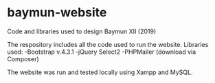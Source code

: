 # baymun-website
Code and libraries used to design Baymun XII (2019)

The respository includes all the code used to run the website. 
Libraries used:
-Bootstrap v.4.3.1
-jQuery Select2
-PHPMailer (download via Composer)

The website was run and tested locally using Xampp and MySQL.
